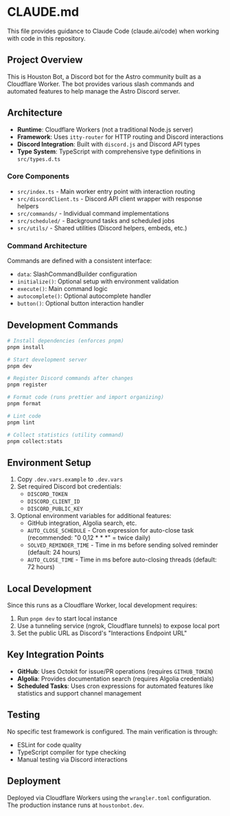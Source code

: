 # CLAUDE.md

This file provides guidance to Claude Code (claude.ai/code) when working with code in this repository.

## Project Overview

This is Houston Bot, a Discord bot for the Astro community built as a Cloudflare Worker. The bot provides various slash commands and automated features to help manage the Astro Discord server.

## Architecture

- **Runtime**: Cloudflare Workers (not a traditional Node.js server)
- **Framework**: Uses `itty-router` for HTTP routing and Discord interactions
- **Discord Integration**: Built with `discord.js` and Discord API types
- **Type System**: TypeScript with comprehensive type definitions in `src/types.d.ts`

### Core Components

- `src/index.ts` - Main worker entry point with interaction routing
- `src/discordClient.ts` - Discord API client wrapper with response helpers
- `src/commands/` - Individual command implementations
- `src/scheduled/` - Background tasks and scheduled jobs
- `src/utils/` - Shared utilities (Discord helpers, embeds, etc.)

### Command Architecture

Commands are defined with a consistent interface:
- `data`: SlashCommandBuilder configuration
- `initialize()`: Optional setup with environment validation
- `execute()`: Main command logic
- `autocomplete()`: Optional autocomplete handler
- `button()`: Optional button interaction handler

## Development Commands

```bash
# Install dependencies (enforces pnpm)
pnpm install

# Start development server
pnpm dev

# Register Discord commands after changes
pnpm register

# Format code (runs prettier and import organizing)
pnpm format

# Lint code
pnpm lint

# Collect statistics (utility command)
pnpm collect:stats
```

## Environment Setup

1. Copy `.dev.vars.example` to `.dev.vars`
2. Set required Discord bot credentials:
   - `DISCORD_TOKEN`
   - `DISCORD_CLIENT_ID`
   - `DISCORD_PUBLIC_KEY`
3. Optional environment variables for additional features:
   - GitHub integration, Algolia search, etc.
   - `AUTO_CLOSE_SCHEDULE` - Cron expression for auto-close task (recommended: "0 0,12 * * *" = twice daily)
   - `SOLVED_REMINDER_TIME` - Time in ms before sending solved reminder (default: 24 hours)
   - `AUTO_CLOSE_TIME` - Time in ms before auto-closing threads (default: 72 hours)

## Local Development

Since this runs as a Cloudflare Worker, local development requires:
1. Run `pnpm dev` to start local instance
2. Use a tunneling service (ngrok, Cloudflare tunnels) to expose local port
3. Set the public URL as Discord's "Interactions Endpoint URL"

## Key Integration Points

- **GitHub**: Uses Octokit for issue/PR operations (requires `GITHUB_TOKEN`)
- **Algolia**: Provides documentation search (requires Algolia credentials)
- **Scheduled Tasks**: Uses cron expressions for automated features like statistics and support channel management

## Testing

No specific test framework is configured. The main verification is through:
- ESLint for code quality
- TypeScript compiler for type checking
- Manual testing via Discord interactions

## Deployment

Deployed via Cloudflare Workers using the `wrangler.toml` configuration. The production instance runs at `houstonbot.dev`.